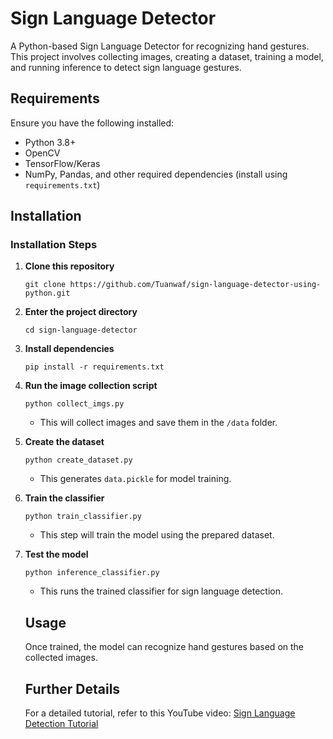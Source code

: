 # Sign Language Detector  

A Python-based Sign Language Detector for recognizing hand gestures. This project involves collecting images, creating a dataset, training a model, and running inference to detect sign language gestures.

## Requirements  

Ensure you have the following installed:  

- Python 3.8+  
- OpenCV  
- TensorFlow/Keras  
- NumPy, Pandas, and other required dependencies (install using `requirements.txt`)  

## Installation  

### Installation Steps  

1. **Clone this repository**  
   ```
   git clone https://github.com/Tuanwaf/sign-language-detector-using-python.git
   ```
   
2. **Enter the project directory**
   ```
   cd sign-language-detector
   ```
   
4. **Install dependencies**
   ```
   pip install -r requirements.txt
   ```
   
5. **Run the image collection script**
   ```
   python collect_imgs.py
   ```
   
   - This will collect images and save them in the ```/data``` folder.
   
7. **Create the dataset**
   ```
   python create_dataset.py
   ```

   - This generates ```data.pickle``` for model training.
     
9. **Train the classifier**
    ```
    python train_classifier.py
    ```

    - This step will train the model using the prepared dataset.
      
11. **Test the model**
    ```
    python inference_classifier.py
    ```

    - This runs the trained classifier for sign language detection.

    ## Usage

    Once trained, the model can recognize hand gestures based on the collected images.

    ## Further Details
    For a detailed tutorial, refer to this YouTube video:
    [Sign Language Detection Tutorial](https://www.youtube.com/watch?v=MJCSjXepaAM "Watch the full tutorial on YouTube")
